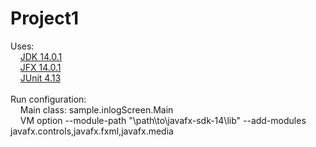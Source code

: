 # Project1

Uses:<br/>
&nbsp;&nbsp;&nbsp;     <a href="https://www.oracle.com/technetwork/java/javase/14-relnote-issues-5809570.html">JDK 14.0.1</a><br/>
&nbsp;&nbsp;&nbsp;     <a href="https://openjfx.io/">JFX 14.0.1</a><br/>
&nbsp;&nbsp;&nbsp;     <a href="https://github.com/junit-team/junit4/wiki/Download-and-Install">JUnit 4.13</a>
<br/><br/>
Run configuration:<br/>
&nbsp;&nbsp;&nbsp; Main class: sample.inlogScreen.Main<br/>
&nbsp;&nbsp;&nbsp; VM option --module-path "\path\to\javafx-sdk-14\lib" --add-modules javafx.controls,javafx.fxml,javafx.media
